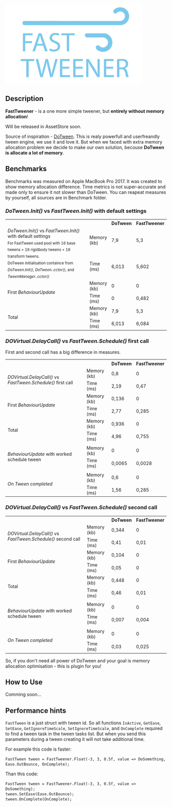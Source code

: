 <img height="250" src="Documentation/logo.png">


## Description

**FastTweener** - is a one more simple tweener, but **entirely without memory allocation**!

Will be released in AssetStore soon.


Source of inspiration - [DoTween](http://dotween.demigiant.com/). This is realy powerfull and userfreandly tween engine, we use it and love it. But when we faced with extra memory allocation problem we decide to make our own solution, becouse **DoTween is allocate a lot of memory**.

## Benchmarks

Benchmarks was measured on Apple MacBook Pro 2017.
It was created to show memory allocation difference.
Time metrics is not super-accurate and made only to ensure it not slower than DoTween. 
You can reapeat measures by yourself, all sources are in Benchmark folder.

### <i>DoTween.Init()</i> vs <i>FastTween.Init()</i> with default settings

<table>
   <tr>
    <th colspan="2"></th>
    <th>DoTween</th>
    <th>FastTweener</th>
   </tr>
   
   <tr>
   <td rowspan="2"><i>DoTween.Init()</i> vs <i>FastTween.Init()</i> with default settings
      <br><sub>For FastTween used pool with 16 base tweens + 16 rigidbody tweens + 16 transform tweens.
      <br>DoTween initialisation containce from <i>DoTween.Init()</i>, <i>DoTween..cctor()</i>, and <i>TweenManager..cctor()</i></sub></td>
   <td>Memory<br>(kb)</td>
   <td>7,9</td>
   <td>5,3</td>
   </tr>
   <tr>
   <td>Time<br>(ms)</td>
   <td>6,013</td>
   <td>5,602</td>
   </tr>

   <td rowspan="2">First <i>BehaviourUpdate</i></td>
   <td>Memory<br>(kb)</td>
   <td>0</td>
   <td>0</td>
   </tr>
   <tr>
   <td>Time<br>(ms)</td>
   <td>0</td>
   <td>0,482</td>
   </tr>

   <td rowspan="2">Total</td>
   <td>Memory<br>(kb)</td>
   <td>7,9</td>
   <td>5,3</td>
   </tr>
   <tr>
   <td>Time<br>(ms)</td>
   <td>6,013</td>
   <td>6,084</td>
   </tr>
</table>

### <i>DOVirtual.DelayCall()</i> vs <i>FastTween.Schedule()</i> first call

First and second call has a big difference in measures.

<table>
   <tr>
    <th colspan="2"  width="800"></th>
    <th>DoTween</th>
    <th>FastTweener</th>
   </tr>

   <tr>
   <td rowspan="2"><i>DOVirtual.DelayCall()</i> vs <i>FastTween.Schedule()</i>  first call</td>
   <td>Memory<br>(kb)</td>
   <td>0,8</td>
   <td>0</td>
   </tr>
   <tr>
   <td>Time<br>(ms)</td>
   <td>2,19</td>
   <td>0,47</td>
   </tr>

   <td rowspan="2">First <i>BehaviourUpdate</i></td>
   <td>Memory<br>(kb)</td>
   <td>0,136</td>
   <td>0</td>
   </tr>
   <tr>
   <td>Time<br>(ms)</td>
   <td>2,77</td>
   <td>0,285</td>
   </tr>
   
   <td rowspan="2">Total</td>
   <td>Memory<br>(kb)</td>
   <td>0,936</td>
   <td>0</td>
   </tr>
   <tr>
   <td>Time<br>(ms)</td>
   <td>4,96</td>
   <td>0,755</td>
   </tr>


   <tr>
   <td colspan="4"></td>
   </tr>


   <tr>
   <td rowspan="2"><i>BehaviourUpdate</i> with worked schedule tween</td>
   <td>Memory<br>(kb)</td>
   <td>0</td>
   <td>0</td>
   </tr>
   <tr>
   <td>Time<br>(ms)</td>
   <td>0,0065</td>
   <td>0,0028</td>
   </tr>


   <tr>
   <td colspan="4"></td>
   </tr>


   <tr>
   <td rowspan="2"><i>On Tween completed</td>
   <td>Memory<br>(kb)</td>
   <td>0,6</td>
   <td>0</td>
   </tr>
   <tr>
   <td>Time<br>(ms)</td>
   <td>1,56</td>
   <td>0,285</td>
   </tr>
</table>


### <i>DOVirtual.DelayCall()</i> vs <i>FastTween.Schedule()</i> second call

<table>
   <tr>
    <th colspan="2"  width="800"></th>
    <th>DoTween</th>
    <th>FastTweener</th>
   </tr>
   <tr>
   <td rowspan="2"><i>DOVirtual.DelayCall()</i> vs <i>FastTween.Schedule()</i>  second call</td>
   <td>Memory<br>(kb)</td>
   <td>0,344</td>
   <td>0</td>
   </tr>
   <tr>
   <td>Time<br>(ms)</td>
   <td>0,41</td>
   <td>0,01</td>
   </tr>

   <td rowspan="2">First <i>BehaviourUpdate</i></td>
   <td>Memory<br>(kb)</td>
   <td>0,104</td>
   <td>0</td>
   </tr>
   <tr>
   <td>Time<br>(ms)</td>
   <td>0,05</td>
   <td>0</td>
   </tr>
   
   <td rowspan="2">Total</td>
   <td>Memory<br>(kb)</td>
   <td>0,448</td>
   <td>0</td>
   </tr>
   <tr>
   <td>Time<br>(ms)</td>
   <td>0,46</td>
   <td>0,01</td>
   </tr>


   <tr>
   <td colspan="4"></td>
   </tr>


   <tr>
   <td rowspan="2"><i>BehaviourUpdate</i> with worked schedule tween</td>
   <td>Memory<br>(kb)</td>
   <td>0</td>
   <td>0</td>
   </tr>
   <tr>
   <td>Time<br>(ms)</td>
   <td>0,007</td>
   <td>0,004</td>
   </tr>


   <tr>
   <td colspan="4"></td>
   </tr>


   <tr>
   <td rowspan="2"><i>On Tween completed</td>
   <td>Memory<br>(kb)</td>
   <td>0</td>
   <td>0</td>
   </tr>
   <tr>
   <td>Time<br>(ms)</td>
   <td>0,03</td>
   <td>0,025</td>
   </tr>
</table>



So, if you don't need all power of DoTween and your goal is memory allocation optimisation - this is plugin for you!



## How to Use

Comming soon...

## Performance hints

`FastTween` is a just struct with tween id. So all functions `IsActive`, `GetEase`, `SetEase`, `GetIgnoreTimeScale`, `SetIgnoreTimeScale`, and `OnComplete` required to find a tween task in the tween tasks list. But when you send this parameters during a tween creating it will not take additional time.

For example this code is faster:
```
FastTween tween = FastTweener.Float(-3, 3, 0.5f, value => DoSomething, Ease.OutBounce, OnComplete);
```
Than this code:
```
FastTween tween = FastTweener.Float(-3, 3, 0.5f, value => DoSomething);
tween.SetEase(Ease.OutBounce);
tween.OnComplete(OnComplete);
```

